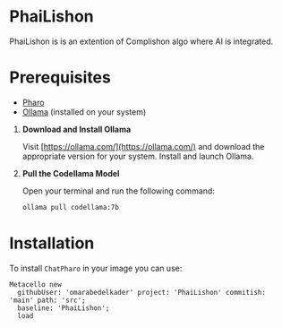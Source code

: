 # PhaiLishon

 PhaiLishon is is an extention of Complishon algo where AI is integrated.


# Prerequisites

- [Pharo](https://pharo.org/)
- [Ollama](https://ollama.com/) (installed on your system)

1. **Download and Install Ollama**

   Visit [https://ollama.com/](https://ollama.com/) and download the appropriate version for your system. Install and launch Ollama.

2. **Pull the Codellama Model**

   Open your terminal and run the following command:

   ```bash
   ollama pull codellama:7b

# Installation

To install `ChatPharo` in your image you can use:

```smalltalk
Metacello new
  githubUser: 'omarabedelkader' project: 'PhaiLishon' commitish: 'main' path: 'src';
  baseline: 'PhaiLishon';
  load
```


